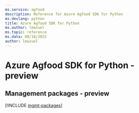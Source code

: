 ```yaml
---
ms.service: agfood
description: Reference for Azure Agfood SDK for Python
ms.devlang: python
title: Azure Agfood SDK for Python
ms.author: lmazuel
ms.topic: reference
ms.data: 08/18/2022
author: lmazuel
---
```

# Azure Agfood SDK for Python - preview

## Management packages - preview
[!INCLUDE [mgmt-packages](agfood-mgmt-index.md)]